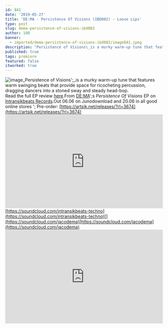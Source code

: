 ```yaml
---
id: 841
date: '2019-05-27'
title: 'DE:MA - Persistence Of Visions (IBD002) - Loose Lips'
type: post
slug: dema-persistence-of-visions-ibd002
author: 100
banner:
  - imported/dema-persistence-of-visions-ibd002/image841.jpeg
description: "Persistence of Visions\_is a murky warm-up tune that features warm swinging beats that provide space for ricocheting percussion, dragging dancers into a stoned sway and steady head-bop.Read the full EP review here. From DE:MA's Persistence Of Visions EP on Intransikbeats Records. Out 06.06 on Junodownload and 20.06 in all good online stores – Pre-order: https://artsik.net/releases/?rl=3674 [...]Read More..."
published: true
tags: premiere
featured: false
itworked: true
---
```

![image](../imported/dema-persistence-of-visions-ibd002/image841.jpeg)_Persistence of Visions';_is a murky warm-up tune that features warm swinging beats that provide space for ricocheting percussion, dragging dancers into a stoned sway and steady head-bop.  
Read the full EP review [here](http://loose-lips.co.uk/blog/dema-persistence-of-visions-ep-ibd002).From [DE:MA](http://artsik.net/artists/dema)';s _Persistence Of Visions_ EP on [Intransikbeats Records](http://artsik.net).Out 06.06 on Junodownload and 20.06 in all good online stores '; Pre-order: [](https://artsik.net/releases/?rl=3674)[https://artsik.net/releases/?rl=3674](https://artsik.net/releases/?rl=3674)<iframe width='100%' height='300' scrolling='no' frameborder='no' allow='autoplay' src='https://w.soundcloud.com/player/?url=https%3A//api.soundcloud.com/tracks/627538329&color=%23ff5500&auto_play=false&hide_related=false&show_comments=true&show_user=true&show_reposts=false&show_teaser=true'></iframe>[](https://soundcloud.com/intransikbeats-techno)[https://soundcloud.com/intransikbeats-techno](https://soundcloud.com/intransikbeats-techno)[](https://soundcloud.com/jacodema)[https://soundcloud.com/jacodema](https://soundcloud.com/jacodema)<iframe width='100%' height='300' scrolling='no' frameborder='no' allow='autoplay' src='https://www.youtube.com/embed/f1e9Sc0rySs'></iframe>